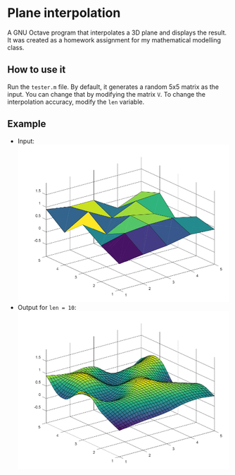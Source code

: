 # Plane interpolation
A GNU Octave program that interpolates a 3D plane and displays the result. It was created as a homework assignment for my mathematical modelling class.

## How to use it
Run the `tester.m` file. By default, it generates a random 5x5 matrix as the input. You can change that by modifying the matrix `V`. To change the interpolation accuracy, modify the `len` variable.

## Example
* Input:
![Raw input](img/raw.jpg "Raw input")
* Output for `len = 10`:
![Interpolated output](img/interpolated.jpg "Interpolated input")
